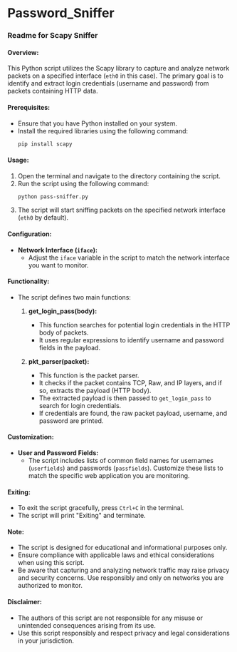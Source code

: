 # Password_Sniffer

### Readme for Scapy Sniffer

#### Overview:

This Python script utilizes the Scapy library to capture and analyze network packets on a specified interface (`eth0` in this case). The primary goal is to identify and extract login credentials (username and password) from packets containing HTTP data.

#### Prerequisites:

- Ensure that you have Python installed on your system.
- Install the required libraries using the following command:
  ```bash
  pip install scapy
  ```

#### Usage:

1. Open the terminal and navigate to the directory containing the script.
2. Run the script using the following command:
   ```bash
   python pass-sniffer.py
   ```
3. The script will start sniffing packets on the specified network interface (`eth0` by default).

#### Configuration:

- **Network Interface (`iface`):**
  - Adjust the `iface` variable in the script to match the network interface you want to monitor.

#### Functionality:

- The script defines two main functions:

  1. **get_login_pass(body):**
      - This function searches for potential login credentials in the HTTP body of packets.
      - It uses regular expressions to identify username and password fields in the payload.

  2. **pkt_parser(packet):**
      - This function is the packet parser.
      - It checks if the packet contains TCP, Raw, and IP layers, and if so, extracts the payload (HTTP body).
      - The extracted payload is then passed to `get_login_pass` to search for login credentials.
      - If credentials are found, the raw packet payload, username, and password are printed.

#### Customization:

- **User and Password Fields:**
  - The script includes lists of common field names for usernames (`userfields`) and passwords (`passfields`). Customize these lists to match the specific web application you are monitoring.

#### Exiting:

- To exit the script gracefully, press `Ctrl+C` in the terminal.
- The script will print "Exiting" and terminate.

#### Note:

- The script is designed for educational and informational purposes only.
- Ensure compliance with applicable laws and ethical considerations when using this script.
- Be aware that capturing and analyzing network traffic may raise privacy and security concerns. Use responsibly and only on networks you are authorized to monitor.

#### Disclaimer:

- The authors of this script are not responsible for any misuse or unintended consequences arising from its use.
- Use this script responsibly and respect privacy and legal considerations in your jurisdiction.
